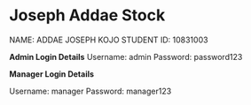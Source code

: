 # Joseph Addae Stock

NAME: ADDAE JOSEPH KOJO
STUDENT ID:  10831003


**Admin Login Details**
Username: admin
Password: password123



**Manager Login Details**

Username: manager
Password: manager123
